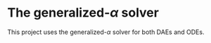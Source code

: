 # The generalized-$\alpha$ solver

This project uses the generalized-$\alpha$ solver for both DAEs and ODEs.
